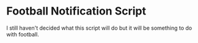 # Football Notification Script

I still haven't decided what this script will do but it will be something to do with football.
